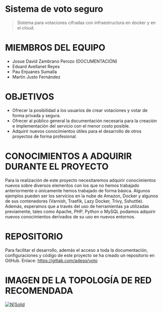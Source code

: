 # Sistema de voto seguro
> Sistema para votaciones cifradas con infraestructura en docker y en el cloud.

# MIEMBROS DEL EQUIPO
 - Josue David Zambrano Perozo (DOCUMENTACIÓN)
 - Eduard Avellanet Reyes
 - Pau Enjuanes Sumalla
 - Martín Justo Fernández

# OBJETIVOS
 - Ofrecer la posibilidad a los usuarios de crear votaciones y votar de forma privada y segura.
 - Ofrecer al público general la documentación necesaria para la creación e implementación del servicio con el menor costo posible.
 - Adquirir nuevos conocimientos útiles para el desarrollo de otros proyectos de forma profesional.

# CONOCIMIENTOS A ADQUIRIR DURANTE EL PROYECTO
Para la realización de este proyecto necesitaremos adquirir conocimientos nuevos sobre diversos elementos con los que no hemos trabajado anteriormente o únicamente hemos trabajado de forma básica.
Algunos ejemplos pueden ser los servicios en la nube de Amazon, Docker y algunos de sus contenedores (Varnish, Traefik, Lazy Docker, Trivy, Sshuttle).
Además, esperamos que a través del uso de herramientas ya utilizadas previamente, tales como Apache, PHP, Python o MySQL podamos adquirir nuevos conocimientos derivados de su uso en nuevos entornos.

# REPOSITORIO
Para facilitar el desarrollo, además el acceso a toda la documentación, configuraciones y código de este proyecto se ha creado un repositorio en GitHub. 
Enlace: https://gitlab.com/adesq/voto

# IMAGEN DE LA TOPOLOGÍA DE RED RECOMENDADA

[![N|Solid](https://i.ibb.co/1T1QMy7/red.png)](https://i.ibb.co/1T1QMy7/red.pngd)
